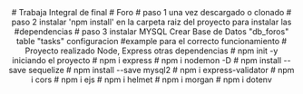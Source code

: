 <div align="center">
# Trabaja Integral de final 
# Foro
# paso 1 una vez descargado o clonado
# paso 2 instalar 'npm install' en la carpeta raiz del proyecto para instalar las #dependencias
# paso 3 instalar MYSQL Crear Base de Datos "db_foros" table "tasks" configuracion #example para el correcto funcionamiento
# Proyecto realizado Node, Express otras dependencias
# npm init -y iniciando el proyecto
# npm i express
# npm i nodemon -D
# npm install --save sequelize
# npm install --save mysql2
# npm i express-validator
# npm i cors
# npm i ejs
# npm i helmet
# npm i morgan
# npm i dotenv
</div>
